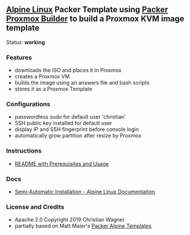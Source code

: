 ## [Alpine Linux](http://alpinelinux.org) Packer Template using [Packer Proxmox Builder](https://www.packer.io/docs/builders/proxmox.html) to build a Proxmox KVM image template

Status: **working**

### Features
- downloads the ISO and places it in Proxmox
- creates a Proxmox VM
- builds the image using an answers file and bash scripts
- stores it as a Proxmox Template

### Configurations
- passwordless sudo for default user 'christian'
- SSH public key installed for default user
- display IP and SSH fingerprint before console login
- automatically grow partition after resize by Proxmox

### Instructions
- [README with Prerequisites and Usage](https://github.com/chriswayg/packer-proxmox-templates/blob/master/README.md)

### Docs
- [Semi-Automatic Installation - Alpine Linux Documentation](https://beta.docs.alpinelinux.org/user-handbook/0.1a/Installing/manual.html)


### License and Credits
- Apache 2.0 Copyright 2019 Christian Wagner
- partially based on Matt Maier's [Packer Alpine Templates](https://github.com/maier/packer-templates)
